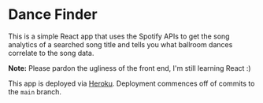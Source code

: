 # Dance Finder

This is a simple React app that uses the Spotify APIs to get the song analytics of a searched song title and tells you what ballroom dances correlate to the song data.

**Note:** Please pardon the ugliness of the front end, I'm still learning React :) 

This app is deployed via [Heroku](https://dashboard.heroku.com/apps/dance-finder). Deployment commences off of commits to the `main` branch.